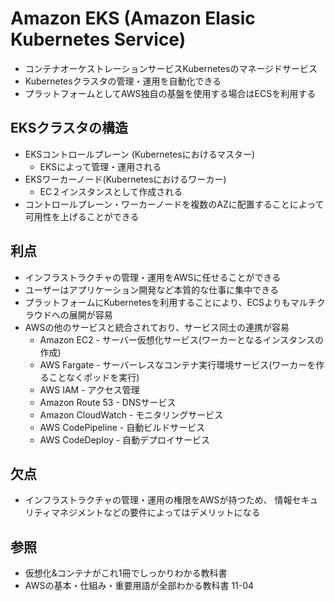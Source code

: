 # Amazon EKS (Amazon Elasic Kubernetes Service)
- コンテナオーケストレーションサービスKubernetesのマネージドサービス
- Kubernetesクラスタの管理・運用を自動化できる
- プラットフォームとしてAWS独自の基盤を使用する場合はECSを利用する

## EKSクラスタの構造
- EKSコントロールプレーン (Kubernetesにおけるマスター)
  - EKSによって管理・運用される
- EKSワーカーノード(Kubernetesにおけるワーカー)
  - EC２インスタンスとして作成される
- コントロールプレーン・ワーカーノードを複数のAZに配置することによって可用性を上げることができる

## 利点
- インフラストラクチャの管理・運用をAWSに任せることができる
- ユーザーはアプリケーション開発など本質的な仕事に集中できる
- プラットフォームにKubernetesを利用することにより、ECSよりもマルチクラウドへの展開が容易
- AWSの他のサービスと統合されており、サービス同士の連携が容易
  - Amazon EC2 - サーバー仮想化サービス(ワーカーとなるインスタンスの作成)
  - AWS Fargate - サーバーレスなコンテナ実行環境サービス(ワーカーを作ることなくポッドを実行)
  - AWS IAM - アクセス管理
  - Amazon Route 53 - DNSサービス
  - Amazon CloudWatch - モニタリングサービス
  - AWS CodePipeline - 自動ビルドサービス
  - AWS CodeDeploy - 自動デプロイサービス

## 欠点
- インフラストラクチャの管理・運用の権限をAWSが持つため、
  情報セキュリティマネジメントなどの要件によってはデメリットになる

## 参照
- 仮想化&コンテナがこれ1冊でしっかりわかる教科書
- AWSの基本・仕組み・重要用語が全部わかる教科書 11-04
